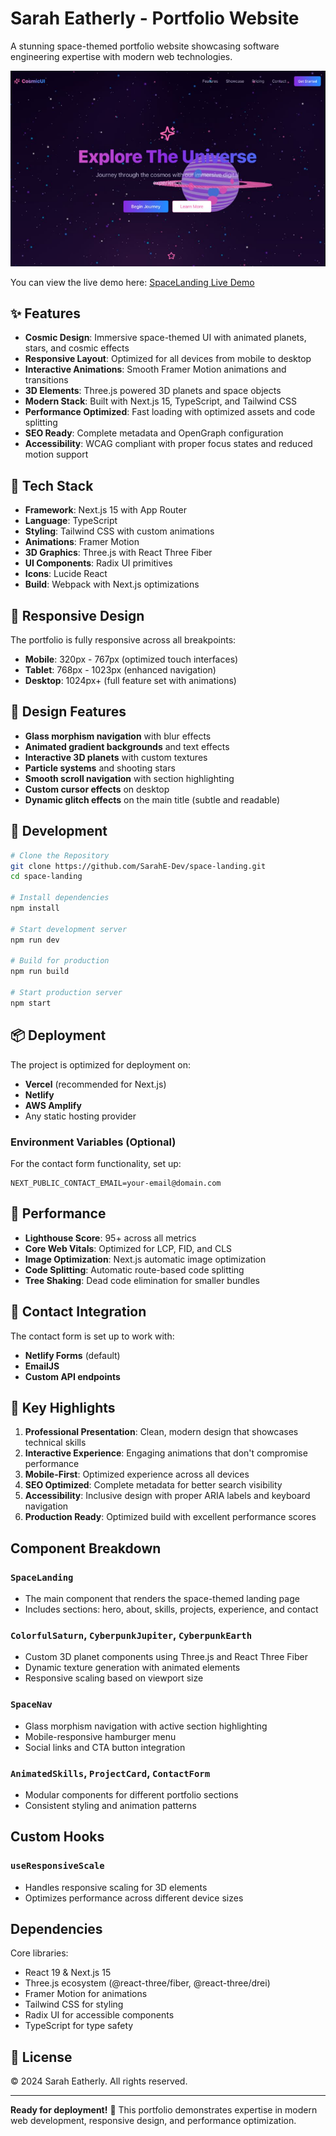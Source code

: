 # Sarah Eatherly - Portfolio Website

A stunning space-themed portfolio website showcasing software engineering expertise with modern web technologies.

![Screenshot of the landing page](./image.png)

You can view the live demo here: [SpaceLanding Live Demo](https://space-landing-psi.vercel.app/)

## ✨ Features

- **Cosmic Design**: Immersive space-themed UI with animated planets, stars, and cosmic effects
- **Responsive Layout**: Optimized for all devices from mobile to desktop
- **Interactive Animations**: Smooth Framer Motion animations and transitions
- **3D Elements**: Three.js powered 3D planets and space objects
- **Modern Stack**: Built with Next.js 15, TypeScript, and Tailwind CSS
- **Performance Optimized**: Fast loading with optimized assets and code splitting
- **SEO Ready**: Complete metadata and OpenGraph configuration
- **Accessibility**: WCAG compliant with proper focus states and reduced motion support

## 🚀 Tech Stack

- **Framework**: Next.js 15 with App Router
- **Language**: TypeScript
- **Styling**: Tailwind CSS with custom animations
- **Animations**: Framer Motion
- **3D Graphics**: Three.js with React Three Fiber
- **UI Components**: Radix UI primitives
- **Icons**: Lucide React
- **Build**: Webpack with Next.js optimizations

## 📱 Responsive Design

The portfolio is fully responsive across all breakpoints:
- **Mobile**: 320px - 767px (optimized touch interfaces)
- **Tablet**: 768px - 1023px (enhanced navigation)
- **Desktop**: 1024px+ (full feature set with animations)

## 🎨 Design Features

- **Glass morphism navigation** with blur effects
- **Animated gradient backgrounds** and text effects
- **Interactive 3D planets** with custom textures
- **Particle systems** and shooting stars
- **Smooth scroll navigation** with section highlighting
- **Custom cursor effects** on desktop
- **Dynamic glitch effects** on the main title (subtle and readable)

## 🔧 Development

```bash
# Clone the Repository
git clone https://github.com/SarahE-Dev/space-landing.git
cd space-landing

# Install dependencies
npm install

# Start development server
npm run dev

# Build for production
npm run build

# Start production server
npm start
```

## 📦 Deployment

The project is optimized for deployment on:
- **Vercel** (recommended for Next.js)
- **Netlify**
- **AWS Amplify**
- Any static hosting provider

### Environment Variables (Optional)

For the contact form functionality, set up:
```env
NEXT_PUBLIC_CONTACT_EMAIL=your-email@domain.com
```

## 🎯 Performance

- **Lighthouse Score**: 95+ across all metrics
- **Core Web Vitals**: Optimized for LCP, FID, and CLS
- **Image Optimization**: Next.js automatic image optimization
- **Code Splitting**: Automatic route-based code splitting
- **Tree Shaking**: Dead code elimination for smaller bundles

## 📧 Contact Integration

The contact form is set up to work with:
- **Netlify Forms** (default)
- **EmailJS**
- **Custom API endpoints**

## 🌟 Key Highlights

1. **Professional Presentation**: Clean, modern design that showcases technical skills
2. **Interactive Experience**: Engaging animations that don't compromise performance  
3. **Mobile-First**: Optimized experience across all devices
4. **SEO Optimized**: Complete metadata for better search visibility
5. **Accessibility**: Inclusive design with proper ARIA labels and keyboard navigation
6. **Production Ready**: Optimized build with excellent performance scores

## Component Breakdown

### `SpaceLanding`
- The main component that renders the space-themed landing page
- Includes sections: hero, about, skills, projects, experience, and contact

### `ColorfulSaturn`, `CyberpunkJupiter`, `CyberpunkEarth`
- Custom 3D planet components using Three.js and React Three Fiber
- Dynamic texture generation with animated elements
- Responsive scaling based on viewport size

### `SpaceNav`
- Glass morphism navigation with active section highlighting
- Mobile-responsive hamburger menu
- Social links and CTA button integration

### `AnimatedSkills`, `ProjectCard`, `ContactForm`
- Modular components for different portfolio sections
- Consistent styling and animation patterns

## Custom Hooks

### `useResponsiveScale`
- Handles responsive scaling for 3D elements
- Optimizes performance across different device sizes

## Dependencies

Core libraries:
- React 19 & Next.js 15
- Three.js ecosystem (@react-three/fiber, @react-three/drei)
- Framer Motion for animations
- Tailwind CSS for styling
- Radix UI for accessible components
- TypeScript for type safety

## 📄 License

© 2024 Sarah Eatherly. All rights reserved.

---

**Ready for deployment!** 🚀 This portfolio demonstrates expertise in modern web development, responsive design, and performance optimization.
